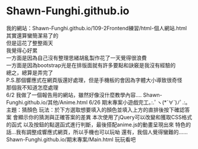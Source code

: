# Shawn-Funghi.github.io
我的網站：Shawn-Funghi.github.io/109-2Frontend練習/html-個人網站.html  
其實還算蠻簡潔易了的  
但是這花了整整兩天  
我覺得心好累  
一方面是因為自己沒有整理思緒胡亂製作花了一天覺得很浪費  
一方面是因為bootstrap光是在排版面就有許多要點和訣竅是我沒有經驗的  
總之，總算是弄完了   
P.S.那個響應式在網頁版還好處理，但是手機板的會因為字體大小導致很奇怪  
那個我不知道怎麼處理  
6/2
我做了一個報告用的網站，雖然好像沒什麼教學內容....
Shawn-Funghi.github.io/其他/Anime.html 
6/26 
期末專案小遊戲完工｡:.ﾟヽ(*´∀`)ﾉﾟ.:｡ 
主題：猜顏色 
玩法：於下方選取想要填入的顏色並填入上方的直排後按下確認答案 
會顯示你的猜測與正確答案的差異 
本次使用了jQuery可以改變和獲取CSS格式的函式 
以及按鈕的點選函式進行判斷，最後搭配anime.js的動畫呈現出來 
特色的話...我有調整成響應式網頁，所以手機也可以玩呦 
還有，我個人覺得蠻難的...... 
Shawn-Funghi.github.io/期末專案/Main.html 
玩玩看吧 
